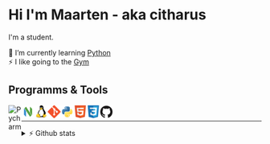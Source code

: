 # Hi I'm Maarten - aka citharus
I'm a student.

🌱 I’m currently learning [Python](https://www.python.org/)  
⚡ I like going to the [Gym](https://en.wikipedia.org/wiki/Gym)

## Programms & Tools
[<img align="left" alt="Pycharm" width="26px" src="https://img.icons8.com/color/344/pycharm.png" />][pycharm]
[<img align="left" alt="NeoVim" width="26px" src="https://raw.githubusercontent.com/xeho91/.dotfiles/main/Media/Icons/neovim.svg" />][neovim]
[<img align="left" alt="Linux" width="26px" src="https://github.com/devicons/devicon/blob/master/icons/linux/linux-original.svg" />][linux]
[<img align="left" alt="Git" width="26px" src="https://github.com/devicons/devicon/blob/master/icons/git/git-original.svg" />][git]
[<img align="left" alt="Python" width="26px" src="https://github.com/devicons/devicon/blob/master/icons/python/python-original.svg" />][python]
[<img align="left" alt="HTML5" width="26px" src="https://github.com/devicons/devicon/blob/master/icons/html5/html5-original.svg" />][html]
[<img align="left" alt="CSS3" width="26px" src="https://github.com/devicons/devicon/blob/master/icons/css3/css3-original.svg" />][css]
[<img align="left" alt="Github" width="26px" src="https://github.com/devicons/devicon/blob/master/icons/github/github-original.svg" />][github]<br>
<hr>
<details>
  <summary>⚡️ Github stats</summary>

  ![citharus](https://github-readme-stats-citharus.vercel.app/api?username=citharus&count_private=true&hide_border=true&show_icons=true&include_all_commits=true&theme=nord)
  ![citharus](https://github-readme-stats-citharus.vercel.app/api/top-langs/?username=citharus&layout=compact&hide_border=true&count_private=true&theme=nord)
</details>
 
[pycharm]: https://www.jetbrains.com/pycharm/
[neovim]: https://neovim.io/
[linux]: https://en.wikipedia.org/wiki/Linux/
[git]: https://git-scm.com/
[python]: https://www.python.org/
[github]: https://github.com/citharus/
[html]: https://developer.mozilla.org/en-US/docs/Web/HTML
[css]: https://developer.mozilla.org/en-US/docs/Web/CSS
